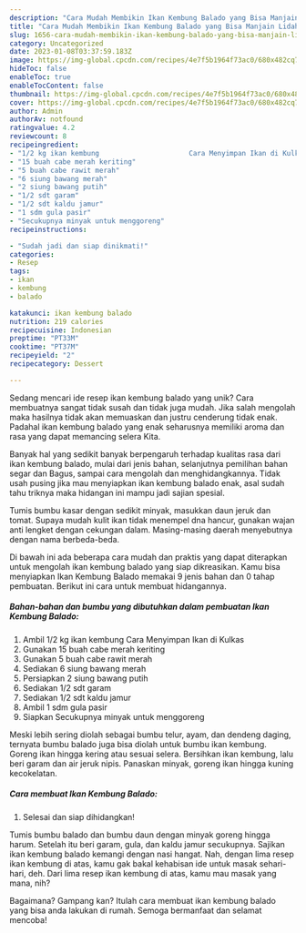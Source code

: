 ```yaml
---
description: "Cara Mudah Membikin Ikan Kembung Balado yang Bisa Manjain Lidah"
title: "Cara Mudah Membikin Ikan Kembung Balado yang Bisa Manjain Lidah"
slug: 1656-cara-mudah-membikin-ikan-kembung-balado-yang-bisa-manjain-lidah
category: Uncategorized
date: 2023-01-08T03:37:59.183Z
image: https://img-global.cpcdn.com/recipes/4e7f5b1964f73ac0/680x482cq70/ikan-kembung-balado-foto-resep-utama.jpg
hideToc: false
enableToc: true
enableTocContent: false
thumbnail: https://img-global.cpcdn.com/recipes/4e7f5b1964f73ac0/680x482cq70/ikan-kembung-balado-foto-resep-utama.jpg
cover: https://img-global.cpcdn.com/recipes/4e7f5b1964f73ac0/680x482cq70/ikan-kembung-balado-foto-resep-utama.jpg
author: Admin
authorAv: notfound
ratingvalue: 4.2
reviewcount: 8
recipeingredient:
- "1/2 kg ikan kembung                      Cara Menyimpan Ikan di Kulkas"
- "15 buah cabe merah keriting"
- "5 buah cabe rawit merah"
- "6 siung bawang merah"
- "2 siung bawang putih"
- "1/2 sdt garam"
- "1/2 sdt kaldu jamur"
- "1 sdm gula pasir"
- "Secukupnya minyak untuk menggoreng"
recipeinstructions:

- "Sudah jadi dan siap dinikmati!"
categories:
- Resep
tags:
- ikan
- kembung
- balado

katakunci: ikan kembung balado 
nutrition: 219 calories
recipecuisine: Indonesian
preptime: "PT33M"
cooktime: "PT37M"
recipeyield: "2"
recipecategory: Dessert

---
```





Sedang mencari ide resep ikan kembung balado yang unik? Cara membuatnya sangat tidak susah dan tidak juga mudah. Jika salah mengolah maka hasilnya tidak akan memuaskan dan justru cenderung tidak enak. Padahal ikan kembung balado yang enak seharusnya memiliki aroma dan rasa yang dapat memancing selera Kita.





Banyak hal yang sedikit banyak berpengaruh terhadap kualitas rasa dari ikan kembung balado, mulai dari jenis bahan, selanjutnya pemilihan bahan segar dan Bagus, sampai cara mengolah dan menghidangkannya. Tidak usah pusing jika mau menyiapkan ikan kembung balado enak,      asal sudah tahu triknya maka hidangan ini mampu jadi sajian spesial.














Tumis bumbu kasar dengan sedikit minyak, masukkan daun jeruk dan tomat. Supaya mudah kulit ikan tidak menempel dna hancur, gunakan wajan anti lengket dengan cekungan dalam. Masing-masing daerah menyebutnya dengan nama berbeda-beda.






Di bawah ini ada beberapa cara mudah dan praktis yang dapat diterapkan untuk mengolah ikan kembung balado yang siap dikreasikan. Kamu bisa menyiapkan Ikan Kembung Balado memakai 9 jenis bahan dan 0 tahap pembuatan. Berikut ini cara untuk membuat hidangannya.

<!--inarticleads1-->

##### Bahan-bahan dan bumbu yang dibutuhkan dalam pembuatan Ikan Kembung Balado:

1. Ambil 1/2 kg ikan kembung                      Cara Menyimpan Ikan di Kulkas
1. Gunakan 15 buah cabe merah keriting
1. Gunakan 5 buah cabe rawit merah
1. Sediakan 6 siung bawang merah
1. Persiapkan 2 siung bawang putih
1. Sediakan 1/2 sdt garam
1. Sediakan 1/2 sdt kaldu jamur
1. Ambil 1 sdm gula pasir
1. Siapkan Secukupnya minyak untuk menggoreng


Meski lebih sering diolah sebagai bumbu telur, ayam, dan dendeng daging, ternyata bumbu balado juga bisa diolah untuk bumbu ikan kembung. Goreng ikan hingga kering atau sesuai selera. Bersihkan ikan kembung, lalu beri garam dan air jeruk nipis. Panaskan minyak, goreng ikan hingga kuning kecokelatan. 

<!--inarticleads2-->

##### Cara membuat Ikan Kembung Balado:


1. Selesai dan siap dihidangkan!

Tumis bumbu balado dan bumbu daun dengan minyak goreng hingga harum. Setelah itu beri garam, gula, dan kaldu jamur secukupnya. Sajikan ikan kembung balado kemangi dengan nasi hangat. Nah, dengan lima resep ikan kembung di atas, kamu gak bakal kehabisan ide untuk masak sehari-hari, deh. Dari lima resep ikan kembung di atas, kamu mau masak yang mana, nih? 

Bagaimana? Gampang kan? Itulah cara membuat ikan kembung balado yang bisa anda lakukan di rumah. Semoga bermanfaat dan selamat mencoba!

